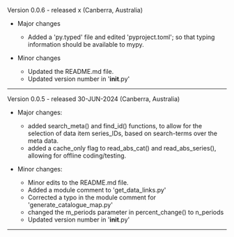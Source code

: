 Version 0.0.6 - released x (Canberra, Australia)

- Major changes
   * Added a 'py.typed' file and edited 'pyproject.toml'; 
     so that typing information should be available to mypy.

- Minor changes
   * Updated the README.md file.
   * Updated version number in '__init__.py'
---

Version 0.0.5 - released 30-JUN-2024 (Canberra, Australia)

- Major changes:
   * added search_meta() and find_id() functions, to allow for 
     the selection of data item series_IDs, based on search-terms 
     over the meta data. 
   * added a cache_only flag to read_abs_cat() and read_abs_series(),
     allowing for offline coding/testing.

- Minor changes:
   * Minor edits to the README.md file.
   * Added a module comment to 'get_data_links.py'
   * Corrected a typo in the module comment for 'generate_catalogue_map.py'
   * changed the m_periods parameter in percent_change() to n_periods 
   * Updated version number in '__init__.py'
___
